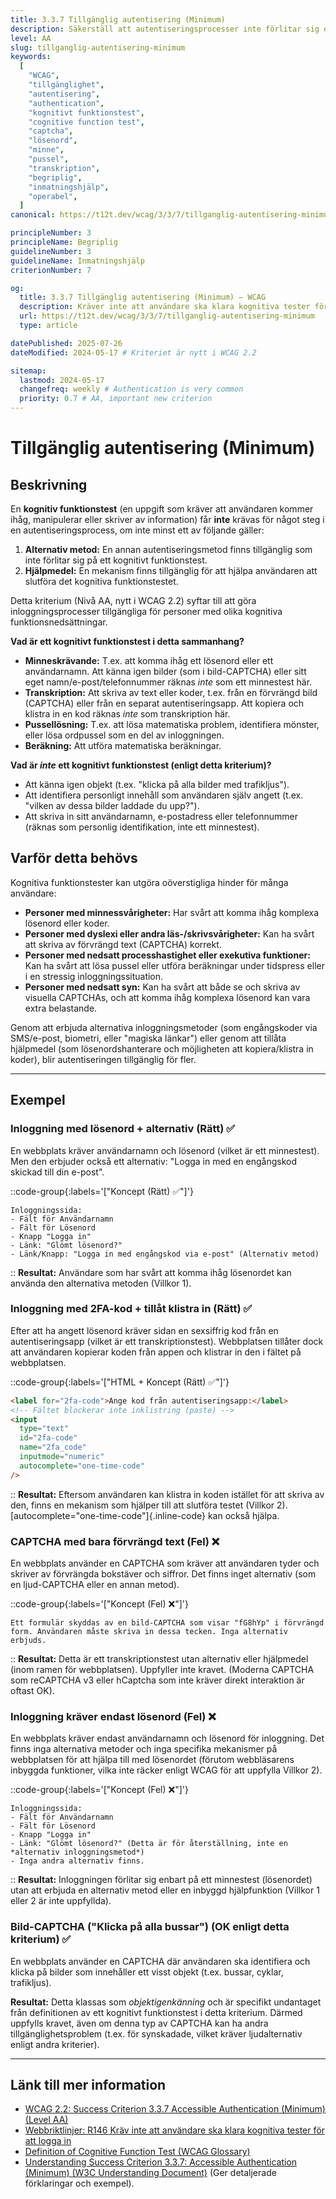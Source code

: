 ```yaml
---
title: 3.3.7 Tillgänglig autentisering (Minimum)
description: Säkerställ att autentiseringsprocesser inte förlitar sig enbart på kognitiva funktionstester, eller att en alternativ, tillgänglig metod eller hjälpmedel erbjuds.
level: AA
slug: tillganglig-autentisering-minimum
keywords:
  [
    "WCAG",
    "tillgänglighet",
    "autentisering",
    "authentication",
    "kognitivt funktionstest",
    "cognitive function test",
    "captcha",
    "lösenord",
    "minne",
    "pussel",
    "transkription",
    "begriplig",
    "inmatningshjälp",
    "operabel",
  ]
canonical: https://t12t.dev/wcag/3/3/7/tillganglig-autentisering-minimum

principleNumber: 3
principleName: Begriplig
guidelineNumber: 3
guidelineName: Inmatningshjälp
criterionNumber: 7

og:
  title: 3.3.7 Tillgänglig autentisering (Minimum) – WCAG
  description: Kräver inte att användare ska klara kognitiva tester för att logga in, om inte alternativ eller hjälp finns.
  url: https://t12t.dev/wcag/3/3/7/tillganglig-autentisering-minimum
  type: article

datePublished: 2025-07-26
dateModified: 2024-05-17 # Kriteriet är nytt i WCAG 2.2

sitemap:
  lastmod: 2024-05-17
  changefreq: weekly # Authentication is very common
  priority: 0.7 # AA, important new criterion
---
```


# Tillgänglig autentisering (Minimum)

## Beskrivning

En **kognitiv funktionstest** (en uppgift som kräver att användaren kommer ihåg, manipulerar eller skriver av information) får **inte** krävas för något steg i en autentiseringsprocess, om inte minst ett av följande gäller:

1.  **Alternativ metod:** En annan autentiseringsmetod finns tillgänglig som inte förlitar sig på ett kognitivt funktionstest.
2.  **Hjälpmedel:** En mekanism finns tillgänglig för att hjälpa användaren att slutföra det kognitiva funktionstestet.

Detta kriterium (Nivå AA, nytt i WCAG 2.2) syftar till att göra inloggningsprocesser tillgängliga för personer med olika kognitiva funktionsnedsättningar.

**Vad är ett kognitivt funktionstest i detta sammanhang?**

- **Minneskrävande:** T.ex. att komma ihåg ett lösenord eller ett användarnamn. Att känna igen bilder (som i bild-CAPTCHA) eller sitt eget namn/e-post/telefonnummer räknas _inte_ som ett minnestest här.
- **Transkription:** Att skriva av text eller koder, t.ex. från en förvrängd bild (CAPTCHA) eller från en separat autentiseringsapp. Att kopiera och klistra in en kod räknas _inte_ som transkription här.
- **Pussellösning:** T.ex. att lösa matematiska problem, identifiera mönster, eller lösa ordpussel som en del av inloggningen.
- **Beräkning:** Att utföra matematiska beräkningar.

**Vad är _inte_ ett kognitivt funktionstest (enligt detta kriterium)?**

- Att känna igen objekt (t.ex. "klicka på alla bilder med trafikljus").
- Att identifiera personligt innehåll som användaren själv angett (t.ex. "vilken av dessa bilder laddade du upp?").
- Att skriva in sitt användarnamn, e-postadress eller telefonnummer (räknas som personlig identifikation, inte ett minnestest).

## Varför detta behövs

Kognitiva funktionstester kan utgöra oöverstigliga hinder för många användare:

- **Personer med minnessvårigheter:** Har svårt att komma ihåg komplexa lösenord eller koder.
- **Personer med dyslexi eller andra läs-/skrivsvårigheter:** Kan ha svårt att skriva av förvrängd text (CAPTCHA) korrekt.
- **Personer med nedsatt processhastighet eller exekutiva funktioner:** Kan ha svårt att lösa pussel eller utföra beräkningar under tidspress eller i en stressig inloggningssituation.
- **Personer med nedsatt syn:** Kan ha svårt att både se och skriva av visuella CAPTCHAs, och att komma ihåg komplexa lösenord kan vara extra belastande.

Genom att erbjuda alternativa inloggningsmetoder (som engångskoder via SMS/e-post, biometri, eller "magiska länkar") eller genom att tillåta hjälpmedel (som lösenordshanterare och möjligheten att kopiera/klistra in koder), blir autentiseringen tillgänglig för fler.

---

## Exempel

### Inloggning med lösenord + alternativ (Rätt) ✅

En webbplats kräver användarnamn och lösenord (vilket är ett minnestest). Men den erbjuder också ett alternativ: "Logga in med en engångskod skickad till din e-post".

::code-group{:labels='["Koncept (Rätt) ✅"]'}

```text [Beskrivning]
Inloggningssida:
- Fält för Användarnamn
- Fält för Lösenord
- Knapp "Logga in"
- Länk: "Glömt lösenord?"
- Länk/Knapp: "Logga in med engångskod via e-post" (Alternativ metod)
```

::
**Resultat:** Användare som har svårt att komma ihåg lösenordet kan använda den alternativa metoden (Villkor 1).

### Inloggning med 2FA-kod + tillåt klistra in (Rätt) ✅

Efter att ha angett lösenord kräver sidan en sexsiffrig kod från en autentiseringsapp (vilket är ett transkriptionstest). Webbplatsen tillåter dock att användaren kopierar koden från appen och klistrar in den i fältet på webbplatsen.

::code-group{:labels='["HTML + Koncept (Rätt) ✅"]'}

```html showLineNumbers
<label for="2fa-code">Ange kod från autentiseringsapp:</label>
<!-- Fältet blockerar inte inklistring (paste) -->
<input
  type="text"
  id="2fa-code"
  name="2fa_code"
  inputmode="numeric"
  autocomplete="one-time-code"
/>
```

::
**Resultat:** Eftersom användaren kan klistra in koden istället för att skriva av den, finns en mekanism som hjälper till att slutföra testet (Villkor 2). [autocomplete="one-time-code"]{.inline-code} kan också hjälpa.

### CAPTCHA med bara förvrängd text (Fel) ❌

En webbplats använder en CAPTCHA som kräver att användaren tyder och skriver av förvrängda bokstäver och siffror. Det finns inget alternativ (som en ljud-CAPTCHA eller en annan metod).

::code-group{:labels='["Koncept (Fel) ❌"]'}

```text [Beskrivning]
Ett formulär skyddas av en bild-CAPTCHA som visar "fG8hYp" i förvrängd form. Användaren måste skriva in dessa tecken. Inga alternativ erbjuds.
```

::
**Resultat:** Detta är ett transkriptionstest utan alternativ eller hjälpmedel (inom ramen för webbplatsen). Uppfyller inte kravet. (Moderna CAPTCHA som reCAPTCHA v3 eller hCaptcha som inte kräver direkt interaktion är oftast OK).

### Inloggning kräver endast lösenord (Fel) ❌

En webbplats kräver endast användarnamn och lösenord för inloggning. Det finns inga alternativa metoder och inga specifika mekanismer på webbplatsen för att hjälpa till med lösenordet (förutom webbläsarens inbyggda funktioner, vilka inte räcker enligt WCAG för att uppfylla Villkor 2).

::code-group{:labels='["Koncept (Fel) ❌"]'}

```text [Beskrivning]
Inloggningssida:
- Fält för Användarnamn
- Fält för Lösenord
- Knapp "Logga in"
- Länk: "Glömt lösenord?" (Detta är för återställning, inte en *alternativ inloggningsmetod*)
- Inga andra alternativ finns.
```

::
**Resultat:** Inloggningen förlitar sig enbart på ett minnestest (lösenordet) utan att erbjuda en alternativ metod eller en inbyggd hjälpfunktion (Villkor 1 eller 2 är inte uppfyllda).

### Bild-CAPTCHA ("Klicka på alla bussar") (OK enligt detta kriterium) ✅

En webbplats använder en CAPTCHA där användaren ska identifiera och klicka på bilder som innehåller ett visst objekt (t.ex. bussar, cyklar, trafikljus).

**Resultat:** Detta klassas som _objektigenkänning_ och är specifikt undantaget från definitionen av ett kognitivt funktionstest i detta kriterium. Därmed uppfylls kravet, även om denna typ av CAPTCHA kan ha andra tillgänglighetsproblem (t.ex. för synskadade, vilket kräver ljudalternativ enligt andra kriterier).

---

## Länk till mer information

- [WCAG 2.2: Success Criterion 3.3.7 Accessible Authentication (Minimum) (Level AA)](https://www.w3.org/WAI/WCAG22/Understanding/accessible-authentication-minimum.html)
- [Webbriktlinjer: R146 Kräv inte att användare ska klara kognitiva tester för att logga in](https://www.digg.se/webbriktlinjer/alla-webbriktlinjer/krav-inte-att-anvandare-ska-klara-kognitiva-tester-for-att-logga-in)
- [Definition of Cognitive Function Test (WCAG Glossary)](https://www.w3.org/TR/WCAG22/#dfn-cognitive-function-test)
- [Understanding Success Criterion 3.3.7: Accessible Authentication (Minimum) (W3C Understanding Document)](https://www.w3.org/WAI/WCAG22/Understanding/accessible-authentication-minimum.html) (Ger detaljerade förklaringar och exempel).
